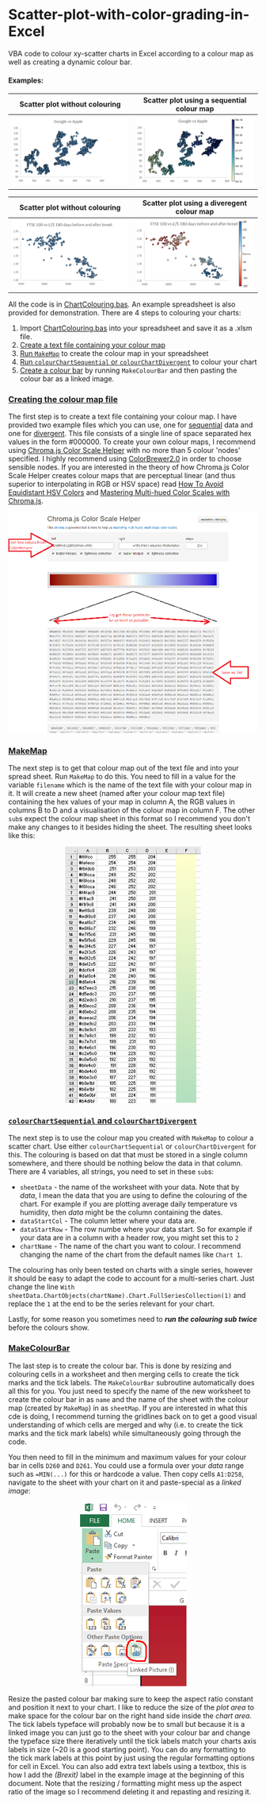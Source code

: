 # Scatter-plot-with-color-grading-in-Excel
VBA code to colour xy-scatter charts in Excel according to a colour map as well as creating a dynamic colour bar.

#### Examples:

Scatter plot without colouring              |  Scatter plot using a sequential colour map
:------------------------------------------:|:---------------------------------------------:
![](/Images/Sequential_(grey).png?raw=true) |  ![](/Images/Sequential_(colour).png?raw=true)


Scatter plot without colouring              |  Scatter plot using a diveregent colour map
:------------------------------------------:|:---------------------------------------------:
![](/Images/Divergent_(grey).png?raw=true)  |  ![](/Images/Divergent_(colour).png?raw=true)



All the code is in [ChartColouring.bas](https://github.com/DanGolding/Scatter-plot-with-color-grading-in-Excel/blob/master/ChartColouring.bas). An example spreadsheet is also provided for demonstration. There are 4  steps to colouring your charts:

1. Import [ChartColouring.bas](https://github.com/DanGolding/Scatter-plot-with-color-grading-in-Excel/blob/master/ChartColouring.bas) into your spreadsheet and save it as a .xlsm file.
2. [Create a text file containing your colour map](https://github.com/DanGolding/Scatter-plot-with-color-grading-in-Excel/blob/master/README.md#creating-the-colour-map-file)
3. [Run `MakeMap`](https://github.com/DanGolding/Scatter-plot-with-color-grading-in-Excel/blob/master/README.md#makemap) to create the colour map in your spreadsheet
4. [Run `colourChartSequential` or `colourChartDivergent`](https://github.com/DanGolding/Scatter-plot-with-color-grading-in-Excel/blob/master/README.md#colourchartsequential-and-colourchartdivergent) to colour your chart
5. [Create a colour bar](https://github.com/DanGolding/Scatter-plot-with-color-grading-in-Excel/blob/master/README.md#makecolourbar) by running `MakeColourBar` and then pasting the colour bar as a linked image.

### [Creating the colour map file](#creating-the-colour-map-file)

The first step is to create a text file containing your colour map. I have provided two example files which you can use, one for [sequential](https://github.com/DanGolding/Scatter-plot-with-color-grading-in-Excel/blob/master/Colour%20Map%20(Sequential).txt) data and one for [divergent](https://github.com/DanGolding/Scatter-plot-with-color-grading-in-Excel/blob/master/Colour%20Map%20(Divergent).txt). This file consists of a single line of space separated hex values in the form #000000. To create your own colour maps, I recommend using [Chroma.js Color Scale Helper](http://gka.github.io/palettes/#colors=#ffffcc,#a1dab4,#41b6c4,#2c7fb8,#253494|steps=256|bez=1|coL=1) with no more than 5 colour 'nodes' specified. I highly recommend using [ColorBrewer2.0](http://colorbrewer2.org/#type=sequential&scheme=YlGnBu&n=5) in order to choose sensible nodes. If you are interested in the theory of how Chroma.js Color Scale Helper creates colour maps that are perceptual linear (and thus superior to interpolating in RGB or HSV space) read [How To Avoid Equidistant HSV Colors](https://www.vis4.net/blog/posts/avoid-equidistant-hsv-colors/) and [Mastering Multi-hued
Color Scales with Chroma.js](https://www.vis4.net/blog/posts/mastering-multi-hued-color-scales/).

![](/Images/chromajs_color_scale_helper.png?raw=true)

### [MakeMap](#makemap)

The next step is to get that colour map out of the text file and into your spread sheet. Run `MakeMap` to do this. You need to fill in a value for the variable `filename` which is the name of the text file with your colour map in it. It will create a new sheet (named after your colour map text file) containing the hex values of your map in column A, the RGB values in columns B to D and a visualisation of the colour map in column F. The other `sub`s expect the colour map sheet in this format so I recommend you don't make any changes to it besides hiding the sheet. The resulting sheet looks like this:

<p align="center">
  <img src="/Images/Colour_map_example.png" />
</p>

### [`colourChartSequential` and `colourChartDivergent`](#colourchartsequential-and-colourchartdivergent)

The next step is to use the colour map you created with `MakeMap` to colour a scatter chart. Use either `colourChartSequential` or `colourChartDivergent` for this. The colouring is based on dat that must be stored in a single column somewhere, and there should be nothing below the data in that column. There are 4 variables, all strings, you need to set in these `sub`s:

 - `sheetData` - the name of the worksheet with your data. Note that by *data*, I mean the data that you are using to define the colouring of the chart. For example if you are plotting average daily temperature vs humidity, then *data* might be the column containing the dates.
 - `dataStartCol` - The column letter where your data are.
 - `dataStartRow` - The row numbe where your data start. So for example if your data are in a column with a header row, you might set this to `2`
 - `chartName` - The name of the chart you want to colour. I recommend changing the name of the chart from the default names like `Chart 1`.
 
The colouring has only been tested on charts with a single series, however it should be easy to adapt the code to account for a multi-series chart. Just change the line `With sheetData.ChartObjects(chartName).Chart.FullSeriesCollection(1)` and replace the `1` at the end to be the series relevant for your chart.

Lastly, for some reason you sometimes need to ***run the colouring sub twice*** before the colours show.

### [MakeColourBar](#makecolourbar)

The last step is to create the colour bar. This is done by resizing and colouring cells in a worksheet and then merging cells to create the tick marks and the tick labels. The `MakeColourBar` subroutine automatically does all this for you. You just need to specify the name of the new worksheet to create the colour bar in as `name` and the name of the sheet with the colour map (created by `MakeMap`) in as `sheetMap`. If you are interested in what this cde is doing, I recommend turning the gridlines back on to get a good visual understanding of which cells are merged and why (i.e. to create the tick marks and the tick mark labels) while simultaneously going through the code.

You then need to fill in the minimum and maximum values for your colour bar in cells `D260` and `D261`. You could use a formula over your *data* range such as `=MIN(...)` for this or hardcode a value. Then copy cells `A1:D258`, navigate to the sheet with your chart on it and paste-special as a *linked image*:

<p align="center">
  <img src="/Images/paste_linked_image.png" />
</p>

Resize the pasted colour bar making sure to keep the aspect ratio constant and position it next to your chart. I like to reduce the size of the *plot area* to make space for the colour bar on the right hand side inside the *chart area*. The tick labels typeface will probably now be to small but because it is a linked image you can just go to the sheet with your colour bar and change the typeface size there iteratively until the tick labels match your charts axis labels in size (~20 is a good starting point). You can do any formatting to the tick mark labels at this point by just using the regular formatting options for cell in Excel. You can also add extra text labels using a textbox, this is how I add the *(Brexit)* label in the example image at the beginning of this document. Note that the resizing / formatting might mess up the aspect ratio of the image so I recommend deleting it and repasting and resizing it.
